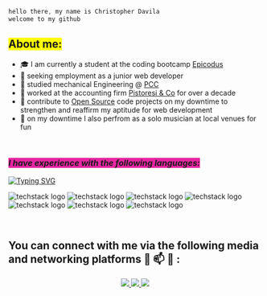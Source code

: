 ```js 
hello there, my name is Christopher Davila
welcome to my github
```

## <span style="background-color: #FFFF00">About me:</span>
- 🎓 I am currently a student at the coding bootcamp [Epicodus](https://www.epicodus.com/)
- 🐣 seeking employment as a junior web developer
- 📝 studied mechanical Engineering @ [PCC](https://www.pcc.edu/programs/engineering/)
- 🏢 worked at the accounting firm [Pistoresi & Co](https://www.pistoresicpa.com/) for over a decade 
- 💾 contribute to [Open Source](https://opensource.com/resources/what-open-source) code projects on my downtime to strengthen and reaffirm my aptitude for web development
- 🎵 on my downtime I also perfrom as a solo musician at local venues for fun

<br>
 
### _<span style="background-color: #E626A2">I have experience with the following languages:</span>_



[![Typing SVG](https://readme-typing-svg.demolab.com?font=Fira+Code&pause=1000&color=96F785&background=5EFFCB00&width=439&height=62&lines=Languages+and+Libraries)](https://git.io/typing-svg)

![techstack logo](https://readme-components.vercel.app/api?component=logo&logo=react&text=true&animation=spin)
![techstack logo](https://readme-components.vercel.app/api?component=logo&logo=javascript&text=true&animation=spin&&fill=58D68D)
![techstack logo](https://readme-components.vercel.app/api?component=logo&logo=csharp&text=true&animation=spin&&fill=CD5C5C)
![techstack logo](https://readme-components.vercel.app/api?component=logo&logo=.net&text=true&animation=spin&&fill=#9FE2BF)
![techstack logo](https://readme-components.vercel.app/api?component=logo&logo=mysql&text=true&animation=spin&&fill=DE3163)
![techstack logo](https://readme-components.vercel.app/api?component=logo&logo=node.js&text=true&animation=spin&&fill=585CD6)
![techstack logo](https://readme-components.vercel.app/api?component=logo&logo=bootstrap&text=true&animation=spin&&fill=CDC80F)

<br>

## You can connect with me via the following media and networking platforms 📲   📫   📧  :

<p align="center"> 
 <a href="https://twitter.com/rossti2t" alt="Ross Davila twitter">
   <img src="https://img.shields.io/badge/%20-Twitter-%231DA1F2?logo=twitter&logoColor=white&style=for-the-badge" />
 </a>
 <a href="https://github.com/ChrisRDavila" alt="Chris Davila's">
   <img src="https://img.shields.io/badge/%20-GitHub-black?logo=GitHub&logoColor=white&style=for-the-badge" />
 </a>
 <a href="https://www.linkedin.com/in/christopher-davila-004408269/" alt="Ross Davila's linkedin">
   <img src="https://img.shields.io/badge/%20-LinkedIn-%230A66C2?logo=linkedin&logoColor=white&style=for-the-badge&link=https://www.linkedin.com/in/faroukoyekunle" />
 </a>
</p>

